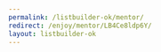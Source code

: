 ```yaml
---
permalink: /listbuilder-ok/mentor/
redirect: /enjoy/mentor/LB4Ce8ldp6Y/
layout: listbuilder-ok
---
```

